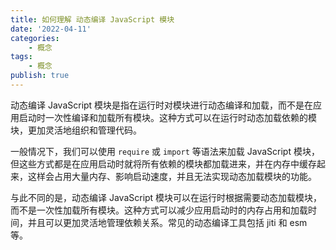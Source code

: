 ```yaml
---
title: 如何理解 动态编译 JavaScript 模块
date: '2022-04-11'
categories:
    - 概念
tags:
    - 概念
publish: true
---
```


动态编译 JavaScript 模块是指在运行时对模块进行动态编译和加载，而不是在应用启动时一次性编译和加载所有模块。这种方式可以在运行时动态加载依赖的模块，更加灵活地组织和管理代码。

一般情况下，我们可以使用 `require` 或 `import` 等语法来加载 JavaScript 模块，但这些方式都是在应用启动时就将所有依赖的模块都加载进来，并在内存中缓存起来，这样会占用大量内存、影响启动速度，并且无法实现动态加载模块的功能。

与此不同的是，动态编译 JavaScript 模块可以在运行时根据需要动态加载模块，而不是一次性加载所有模块。这种方式可以减少应用启动时的内存占用和加载时间，并且可以更加灵活地管理依赖关系。常见的动态编译工具包括 jiti 和 esm 等。
